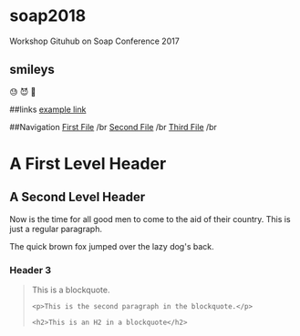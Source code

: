 # soap2018
Workshop Gituhub on Soap Conference 2017

## smileys
:sweat: :smiling_imp: :blowfish:

##links
[example link](https://google.com/)

##Navigation
[First File](First_File.md) /br
[Second File](Second_File.md) /br
[Third File](Third_File.md) /br

<h1>A First Level Header</h1>

<h2>A Second Level Header</h2>

<p>Now is the time for all good men to come to
the aid of their country. This is just a
regular paragraph.</p>

<p>The quick brown fox jumped over the lazy
dog's back.</p>

<h3>Header 3</h3>

<blockquote>
    <p>This is a blockquote.</p>

    <p>This is the second paragraph in the blockquote.</p>

    <h2>This is an H2 in a blockquote</h2>
</blockquote>
